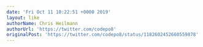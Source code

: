 ```yaml
---
date: 'Fri Oct 11 10:22:51 +0000 2019'
layout: like
authorName: Chris Heilmann
authorUrl: 'https://twitter.com/codepo8'
originalPost: 'https://twitter.com/codepo8/status/1182602452660559878'
---
```

